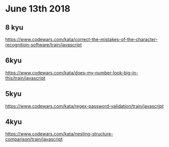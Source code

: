 # June 13th 2018

## 8 kyu

https://www.codewars.com/kata/correct-the-mistakes-of-the-character-recognition-software/train/javascript

## 6kyu

https://www.codewars.com/kata/does-my-number-look-big-in-this/train/javascript

## 5kyu

https://www.codewars.com/kata/regex-password-validation/train/javascript

## 4kyu

https://www.codewars.com/kata/nesting-structure-comparison/train/javascript